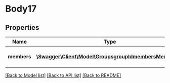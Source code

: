 # Body17

## Properties
Name | Type | Description | Notes
------------ | ------------- | ------------- | -------------
**members** | [**\Swagger\Client\Model\GroupsgroupIdmembersMembers[]**](GroupsgroupIdmembersMembers.md) | List of Group members | [optional] 

[[Back to Model list]](../README.md#documentation-for-models) [[Back to API list]](../README.md#documentation-for-api-endpoints) [[Back to README]](../README.md)


